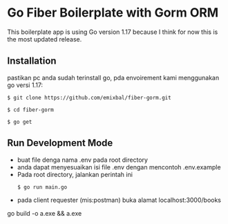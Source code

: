 # Go Fiber Boilerplate with Gorm ORM
This boilerplate app is using Go version 1.17 because I think for now this is the most updated release. 

## Installation

pastikan pc anda sudah terinstall go, pda envoirement kami menggunakan go versi 1.17:

```
$ git clone https://github.com/emixbal/fiber-gorm.git

$ cd fiber-gorm

$ go get
```

## Run Development Mode

- buat file denga nama .env pada root directory
- anda dapat menyesuaikan isi file .env dengan mencontoh .env.example
- Pada root directory, jalankan perintah ini
    ```
    $ go run main.go
    ```
- pada client requester (mis:postman) buka alamat localhost:3000/books


go build -o a.exe && a.exe